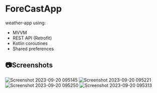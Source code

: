 # ForeCastApp
weather-app using:
- MVVM
- REST API (Retrofit)
- Kotlin coroutines
- Shared preferences

## 📷Screenshots

![Screenshot 2023-09-20 095145](https://github.com/youssefelfeky1/ForeCastApp/assets/124710627/7397911a-c0db-4919-a561-b91b007f2d4a)
![Screenshot 2023-09-20 095221](https://github.com/youssefelfeky1/ForeCastApp/assets/124710627/fd9baf15-37ac-40cb-b0b0-f9d6ed90006a)
![Screenshot 2023-09-20 095250](https://github.com/youssefelfeky1/ForeCastApp/assets/124710627/d886118a-1ee2-4f0f-aa0b-32d41591e030)
![Screenshot 2023-09-20 095313](https://github.com/youssefelfeky1/ForeCastApp/assets/124710627/ca3df120-1ad1-4210-8e57-a67c1f32a489)

